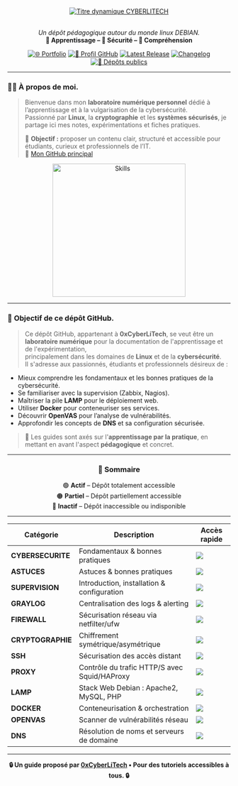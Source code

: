 <div align="center">
<br></br>
<a href="https://github.com/0xCyberLiTech">
  <img src="https://readme-typing-svg.herokuapp.com?font=JetBrains+Mono&size=50&duration=6000&pause=1000000000&color=FF0048&center=true&vCenter=true&width=1100&lines=%3ECYBERLITECH_" alt="Titre dynamique CYBERLITECH" />
</a>
<br></br>
<p align="center">
  <em>Un dépôt pédagogique autour du monde linux DEBIAN.</em><br>
  <b>📘 Apprentissage – 🔐 Sécurité – 🧠 Compréhension</b>
</p>

[![🌐 Portfolio](https://img.shields.io/badge/Portfolio-0xCyberLiTech-181717?logo=github&style=flat-square)](https://0xcyberlitech.github.io/)
[![🔗 Profil GitHub](https://img.shields.io/badge/Profil-GitHub-181717?logo=github&style=flat-square)](https://github.com/0xCyberLiTech)
[![Latest Release](https://img.shields.io/github/v/release/0xCyberLiTech/0xcyberlitech?label=version)](https://github.com/0xCyberLiTech/0xcyberlitech/releases/latest)
[![Changelog](https://img.shields.io/badge/📄%20CHANGELOG-0xcyberlitech-blue)](https://github.com/0xCyberLiTech/0xcyberlitech/blob/main/CHANGELOG.md)
[![📂 Dépôts publics](https://img.shields.io/badge/Dépôts-publics-blue?style=flat-square)](https://github.com/0xCyberLiTech?tab=repositories)

</div>

---

### 👨‍💻 **À propos de moi.**

> Bienvenue dans mon **laboratoire numérique personnel** dédié à l’apprentissage et à la vulgarisation de la cybersécurité.  
> Passionné par **Linux**, la **cryptographie** et les **systèmes sécurisés**, je partage ici mes notes, expérimentations et fiches pratiques.  
>  
> 🎯 **Objectif :** proposer un contenu clair, structuré et accessible pour étudiants, curieux et professionnels de l’IT.  
> 🔗 [Mon GitHub principal](https://github.com/0xCyberLiTech)

<p align="center">
  <a href="https://github.com/0xCyberLiTech" target="_blank" rel="noopener">
    <img src="https://skillicons.dev/icons?i=linux,debian,bash,docker,nginx,git,vim" alt="Skills" alt="Logo techno" width="300">
  </a>
</p>

---

### 🎯 **Objectif de ce dépôt GitHub.**

> Ce dépôt GitHub, appartenant à **0xCyberLiTech**, se veut être un **laboratoire numérique** pour la documentation de l'apprentissage et de l'expérimentation,  
> principalement dans les domaines de **Linux** et de la **cybersécurité**.  
> Il s'adresse aux passionnés, étudiants et professionnels désireux de :

- Mieux comprendre les fondamentaux et les bonnes pratiques de la cybersécurité.
- Se familiariser avec la supervision (Zabbix, Nagios).
- Maîtriser la pile **LAMP** pour le déploiement web.
- Utiliser **Docker** pour conteneuriser ses services.
- Découvrir **OpenVAS** pour l’analyse de vulnérabilités.
- Approfondir les concepts de **DNS** et sa configuration sécurisée.

> 🔎 Les guides sont axés sur l'**apprentissage par la pratique**, en mettant en avant l'aspect **pédagogique** et concret.

---

<div align="center" style="margin-bottom: 10px;">

### 🧭 **Sommaire**

🟢 **Actif** – Dépôt totalement accessible  
🟠 **Partiel** – Dépôt partiellement accessible  
🔴 **Inactif** – Dépôt inaccessible ou indisponible

</div>

---

<div align="center">

|  **Catégorie**     |  **Description**                           |  **Accès rapide**                                                                                                                         |
|-----------------------|----------------------------------------------|---------------------------------------------------------------------------------------------------------------------------------------------|
| **CYBERSECURITE**     | Fondamentaux & bonnes pratiques              | [<img src="https://img.shields.io/badge/EXPLORER-brightgreen?style=for-the-badge&logo=github&logoColor=white">](https://github.com/0xCyberLiTech/Cybersecurite/blob/main/README.md) |
| **ASTUCES**           | Astuces & bonnes pratiques              | [<img src="https://img.shields.io/badge/EXPLORER-brightgreen?style=for-the-badge&logo=github&logoColor=white">](https://github.com/0xCyberLiTech/Astuces/blob/main/README.md) |
| **SUPERVISION**       | Introduction, installation & configuration   | [<img src="https://img.shields.io/badge/EXPLORER-brightgreen?style=for-the-badge&logo=github&logoColor=white">](https://github.com/0xCyberLiTech/Supervision/blob/main/README.md) |
| **GRAYLOG**           | Centralisation des logs & alerting           | [<img src="https://img.shields.io/badge/EXPLORER-orange?style=for-the-badge&logo=github&logoColor=white">](https://github.com/0xCyberLiTech/Graylog/blob/main/README.md) |
| **FIREWALL**          | Sécurisation réseau via netfilter/ufw        | [<img src="https://img.shields.io/badge/EXPLORER-orange?style=for-the-badge&logo=github&logoColor=white">](https://github.com/0xCyberLiTech/Firewall/blob/main/README.md) |
| **CRYPTOGRAPHIE**     | Chiffrement symétrique/asymétrique           | [<img src="https://img.shields.io/badge/EXPLORER-brightgreen?style=for-the-badge&logo=github&logoColor=white">](https://github.com/0xCyberLiTech/CRYPTOGRAPHIE/blob/main/README.md) |
| **SSH**               | Sécurisation des accès distant               | [<img src="https://img.shields.io/badge/EXPLORER-brightgreen?style=for-the-badge&logo=github&logoColor=white">](https://github.com/0xCyberLiTech/SSH/blob/main/README.md) |
| **PROXY**             | Contrôle du trafic HTTP/S avec Squid/HAProxy | [<img src="https://img.shields.io/badge/EXPLORER-brightgreen?style=for-the-badge&logo=github&logoColor=white">](https://github.com/0xCyberLiTech/Proxy/blob/main/README.md) |
| **LAMP**              | Stack Web Debian : Apache2, MySQL, PHP       | [<img src="https://img.shields.io/badge/EXPLORER-brightgreen?style=for-the-badge&logo=github&logoColor=white">](https://github.com/0xCyberLiTech/Apache2/blob/main/README.md) |
| **DOCKER**            | Conteneurisation & orchestration             | [<img src="https://img.shields.io/badge/EXPLORER-brightgreen?style=for-the-badge&logo=github&logoColor=white">](https://github.com/0xCyberLiTech/Docker/blob/main/README.md) |
| **OPENVAS**           | Scanner de vulnérabilités réseau             | [<img src="https://img.shields.io/badge/EXPLORER-brightgreen?style=for-the-badge&logo=github&logoColor=white">](https://github.com/0xCyberLiTech/OpenVAS/blob/main/README.md) |
| **DNS**               | Résolution de noms et serveurs de domaine    | [<img src="https://img.shields.io/badge/EXPLORER-brightgreen?style=for-the-badge&logo=github&logoColor=white">](https://github.com/0xCyberLiTech/DNS/blob/main/README.md) |

</div>

---

<p align="center">
  <b>🔒 Un guide proposé par <a href="https://github.com/0xCyberLiTech">0xCyberLiTech</a> • Pour des tutoriels accessibles à tous. 🔒</b>
</p>

